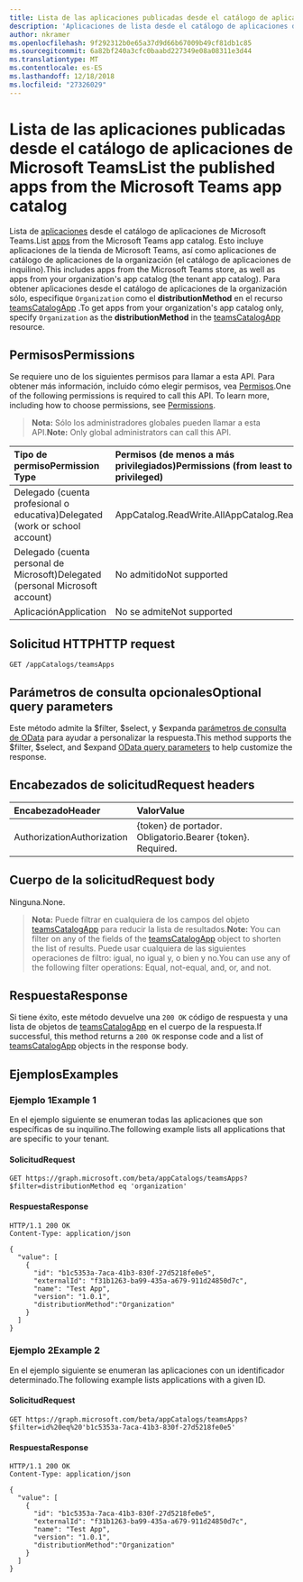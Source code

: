 ```yaml
---
title: Lista de las aplicaciones publicadas desde el catálogo de aplicaciones de Microsoft Teams
description: 'Aplicaciones de lista desde el catálogo de aplicaciones de Microsoft Teams. '
author: nkramer
ms.openlocfilehash: 9f292312b0e65a37d9d66b67009b49cf81db1c85
ms.sourcegitcommit: 6a82bf240a3cfc0baabd227349e08a08311e3d44
ms.translationtype: MT
ms.contentlocale: es-ES
ms.lasthandoff: 12/18/2018
ms.locfileid: "27326029"
---
```

# <a name="list-the-published-apps-from-the-microsoft-teams-app-catalog"></a><span data-ttu-id="0ce2c-103">Lista de las aplicaciones publicadas desde el catálogo de aplicaciones de Microsoft Teams</span><span class="sxs-lookup"><span data-stu-id="0ce2c-103">List the published apps from the Microsoft Teams app catalog</span></span>



<span data-ttu-id="0ce2c-104">Lista de [aplicaciones](../resources/teamsapp.md) desde el catálogo de aplicaciones de Microsoft Teams.</span><span class="sxs-lookup"><span data-stu-id="0ce2c-104">List [apps](../resources/teamsapp.md) from the Microsoft Teams app catalog.</span></span> <span data-ttu-id="0ce2c-105">Esto incluye aplicaciones de la tienda de Microsoft Teams, así como aplicaciones de catálogo de aplicaciones de la organización (el catálogo de aplicaciones de inquilino).</span><span class="sxs-lookup"><span data-stu-id="0ce2c-105">This includes apps from the Microsoft Teams store, as well as apps from your organization's app catalog (the tenant app catalog).</span></span> <span data-ttu-id="0ce2c-106">Para obtener aplicaciones desde el catálogo de aplicaciones de la organización sólo, especifique `Organization` como el **distributionMethod** en el recurso [teamsCatalogApp](../resources/teamsapp.md) .</span><span class="sxs-lookup"><span data-stu-id="0ce2c-106">To get apps from your organization's app catalog only, specify `Organization` as the **distributionMethod** in the [teamsCatalogApp](../resources/teamsapp.md) resource.</span></span>

## <a name="permissions"></a><span data-ttu-id="0ce2c-107">Permisos</span><span class="sxs-lookup"><span data-stu-id="0ce2c-107">Permissions</span></span>

<span data-ttu-id="0ce2c-p102">Se requiere uno de los siguientes permisos para llamar a esta API. Para obtener más información, incluido cómo elegir permisos, vea [Permisos](https://developer.microsoft.com/graph/docs/concepts/permissions_reference).</span><span class="sxs-lookup"><span data-stu-id="0ce2c-p102">One of the following permissions is required to call this API. To learn more, including how to choose permissions, see [Permissions](https://developer.microsoft.com/graph/docs/concepts/permissions_reference).</span></span>

><span data-ttu-id="0ce2c-110">**Nota:** Sólo los administradores globales pueden llamar a esta API.</span><span class="sxs-lookup"><span data-stu-id="0ce2c-110">**Note:** Only global administrators can call this API.</span></span> 

| <span data-ttu-id="0ce2c-111">Tipo de permiso</span><span class="sxs-lookup"><span data-stu-id="0ce2c-111">Permission Type</span></span>                        | <span data-ttu-id="0ce2c-112">Permisos (de menos a más privilegiados)</span><span class="sxs-lookup"><span data-stu-id="0ce2c-112">Permissions (from least to most privileged)</span></span>|
|:----------------------------------     |:-------------|
| <span data-ttu-id="0ce2c-113">Delegado (cuenta profesional o educativa)</span><span class="sxs-lookup"><span data-stu-id="0ce2c-113">Delegated (work or school account)</span></span>     | <span data-ttu-id="0ce2c-114">AppCatalog.ReadWrite.All</span><span class="sxs-lookup"><span data-stu-id="0ce2c-114">AppCatalog.ReadWrite.All</span></span> |
| <span data-ttu-id="0ce2c-115">Delegado (cuenta personal de Microsoft)</span><span class="sxs-lookup"><span data-stu-id="0ce2c-115">Delegated (personal Microsoft account)</span></span> | <span data-ttu-id="0ce2c-116">No admitido</span><span class="sxs-lookup"><span data-stu-id="0ce2c-116">Not supported</span></span>|
| <span data-ttu-id="0ce2c-117">Aplicación</span><span class="sxs-lookup"><span data-stu-id="0ce2c-117">Application</span></span>                            | <span data-ttu-id="0ce2c-118">No se admite</span><span class="sxs-lookup"><span data-stu-id="0ce2c-118">Not supported</span></span>|

## <a name="http-request"></a><span data-ttu-id="0ce2c-119">Solicitud HTTP</span><span class="sxs-lookup"><span data-stu-id="0ce2c-119">HTTP request</span></span>
<!-- { "blockType": "ignored" } -->
```http
GET /appCatalogs/teamsApps
```

## <a name="optional-query-parameters"></a><span data-ttu-id="0ce2c-120">Parámetros de consulta opcionales</span><span class="sxs-lookup"><span data-stu-id="0ce2c-120">Optional query parameters</span></span>
<span data-ttu-id="0ce2c-121">Este método admite la $filter, $select, y $expanda [parámetros de consulta de OData](/graph/query-parameters) para ayudar a personalizar la respuesta.</span><span class="sxs-lookup"><span data-stu-id="0ce2c-121">This method supports the $filter, $select, and $expand [OData query parameters](/graph/query-parameters) to help customize the response.</span></span>

## <a name="request-headers"></a><span data-ttu-id="0ce2c-122">Encabezados de solicitud</span><span class="sxs-lookup"><span data-stu-id="0ce2c-122">Request headers</span></span>

| <span data-ttu-id="0ce2c-123">Encabezado</span><span class="sxs-lookup"><span data-stu-id="0ce2c-123">Header</span></span>        | <span data-ttu-id="0ce2c-124">Valor</span><span class="sxs-lookup"><span data-stu-id="0ce2c-124">Value</span></span>           |
|:--------------|:--------------  |
| <span data-ttu-id="0ce2c-125">Authorization</span><span class="sxs-lookup"><span data-stu-id="0ce2c-125">Authorization</span></span> | <span data-ttu-id="0ce2c-p103">{token} de portador. Obligatorio.</span><span class="sxs-lookup"><span data-stu-id="0ce2c-p103">Bearer {token}. Required.</span></span>  |

## <a name="request-body"></a><span data-ttu-id="0ce2c-128">Cuerpo de la solicitud</span><span class="sxs-lookup"><span data-stu-id="0ce2c-128">Request body</span></span>
<span data-ttu-id="0ce2c-129">Ninguna.</span><span class="sxs-lookup"><span data-stu-id="0ce2c-129">None.</span></span>

><span data-ttu-id="0ce2c-130">**Nota:** Puede filtrar en cualquiera de los campos del objeto [teamsCatalogApp](../resources/teamsapp.md) para reducir la lista de resultados.</span><span class="sxs-lookup"><span data-stu-id="0ce2c-130">**Note:** You can filter on any of the fields of the [teamsCatalogApp](../resources/teamsapp.md) object to shorten the list of results.</span></span> <span data-ttu-id="0ce2c-131">Puede usar cualquiera de las siguientes operaciones de filtro: igual, no igual y, o bien y no.</span><span class="sxs-lookup"><span data-stu-id="0ce2c-131">You can use any of the following filter operations: Equal, not-equal, and, or, and not.</span></span>

## <a name="response"></a><span data-ttu-id="0ce2c-132">Respuesta</span><span class="sxs-lookup"><span data-stu-id="0ce2c-132">Response</span></span>
<span data-ttu-id="0ce2c-133">Si tiene éxito, este método devuelve una `200 OK` código de respuesta y una lista de objetos de [teamsCatalogApp](../resources/teamsapp.md) en el cuerpo de la respuesta.</span><span class="sxs-lookup"><span data-stu-id="0ce2c-133">If successful, this method returns a `200 OK` response code and a list of [teamsCatalogApp](../resources/teamsapp.md) objects in the response body.</span></span>

## <a name="examples"></a><span data-ttu-id="0ce2c-134">Ejemplos</span><span class="sxs-lookup"><span data-stu-id="0ce2c-134">Examples</span></span>
### <a name="example-1"></a><span data-ttu-id="0ce2c-135">Ejemplo 1</span><span class="sxs-lookup"><span data-stu-id="0ce2c-135">Example 1</span></span>
<span data-ttu-id="0ce2c-136">En el ejemplo siguiente se enumeran todas las aplicaciones que son específicas de su inquilino.</span><span class="sxs-lookup"><span data-stu-id="0ce2c-136">The following example lists all applications that are specific to your tenant.</span></span>

#### <a name="request"></a><span data-ttu-id="0ce2c-137">Solicitud</span><span class="sxs-lookup"><span data-stu-id="0ce2c-137">Request</span></span>
```
GET https://graph.microsoft.com/beta/appCatalogs/teamsApps?$filter=distributionMethod eq 'organization'
```

#### <a name="response"></a><span data-ttu-id="0ce2c-138">Respuesta</span><span class="sxs-lookup"><span data-stu-id="0ce2c-138">Response</span></span>
```
HTTP/1.1 200 OK
Content-Type: application/json

{
  "value": [
    {
      "id": "b1c5353a-7aca-41b3-830f-27d5218fe0e5",
      "externalId": "f31b1263-ba99-435a-a679-911d24850d7c",
      "name": "Test App",
      "version": "1.0.1",
      "distributionMethod":"Organization"
    }
  ]
}
```

### <a name="example-2"></a><span data-ttu-id="0ce2c-139">Ejemplo 2</span><span class="sxs-lookup"><span data-stu-id="0ce2c-139">Example 2</span></span>

<span data-ttu-id="0ce2c-140">En el ejemplo siguiente se enumeran las aplicaciones con un identificador determinado.</span><span class="sxs-lookup"><span data-stu-id="0ce2c-140">The following example lists applications with a given ID.</span></span>

#### <a name="request"></a><span data-ttu-id="0ce2c-141">Solicitud</span><span class="sxs-lookup"><span data-stu-id="0ce2c-141">Request</span></span>
```
GET https://graph.microsoft.com/beta/appCatalogs/teamsApps?$filter=id%20eq%20'b1c5353a-7aca-41b3-830f-27d5218fe0e5'
```

#### <a name="response"></a><span data-ttu-id="0ce2c-142">Respuesta</span><span class="sxs-lookup"><span data-stu-id="0ce2c-142">Response</span></span>
```
HTTP/1.1 200 OK
Content-Type: application/json

{
  "value": [
    {
      "id": "b1c5353a-7aca-41b3-830f-27d5218fe0e5",
      "externalId": "f31b1263-ba99-435a-a679-911d24850d7c",
      "name": "Test App",
      "version": "1.0.1",
      "distributionMethod":"Organization"
    }
  ]
}
```

